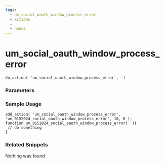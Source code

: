 ```yaml
---
tags: 
  - um_social_oauth_window_process_error
  - actions
  - 
  - hooks
---
```

# um\_social\_oauth\_window\_process\_error

``` php:no-line-numbers
do_action( 'um_social_oauth_window_process_error',  )
```
<div class='hook-sep'></div>

### Parameters

<div class='hook-sep'></div>



### Sample Usage

``` php:no-line-numbers
add_action( 'um_social_oauth_window_process_error', 'um_0152024_social_oauth_window_process_error', 10, 0 );
function um_0152024_social_oauth_window_process_error(  ){
 // do something
}
```
<div class='hook-sep'></div>



### Related Snippets

Nothing was found

